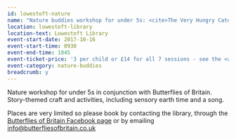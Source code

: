 ```yaml
---
id: lowestoft-nature
name: "Nature buddies workshop for under 5s: <cite>The Very Hungry Caterpillar</cite>"
location: lowestoft-library
location-text: Lowestoft Library
event-start-date: 2017-10-16
event-start-time: 0930
event-end-time: 1045
event-ticket-price: '3 per child or £14 for all 7 sessions - see the <a href="/libraries/lowestoft-library">Lowestoft Library page</a> for all dates.'
event-category: nature-buddies
breadcrumb: y
---
```


Nature workshop for under 5s in conjunction with Butterflies of Britain. Story-themed craft and activities, including sensory earth time and a song.

Places are very limited so please book by contacting the library, through the [Butterflies of Britain Facebook page](https://www.facebook.com/butterflyeducation/?fref=ts) or by emailing info@butterfliesofbritain.co.uk
